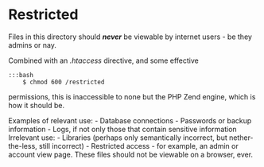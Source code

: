 Restricted
====

Files in this directory should ***never*** be viewable by internet users - be they admins or nay.

Combined with an *.htaccess* directive, and some effective 

	:::bash
		$ chmod 600 /restricted
		
permissions, this is inaccessible to none but the PHP Zend engine, which is how it should be.

Examples of relevant use:
	- Database connections
	- Passwords or backup information
	- Logs, if not only those that contain sensitive information
Irrelevant use:
	- Libraries (perhaps only semantically incorrect, but nether-the-less, still incorrect)
	- Restricted access - for example, an admin or account view page. These files should not be viewable on a browser, ever.